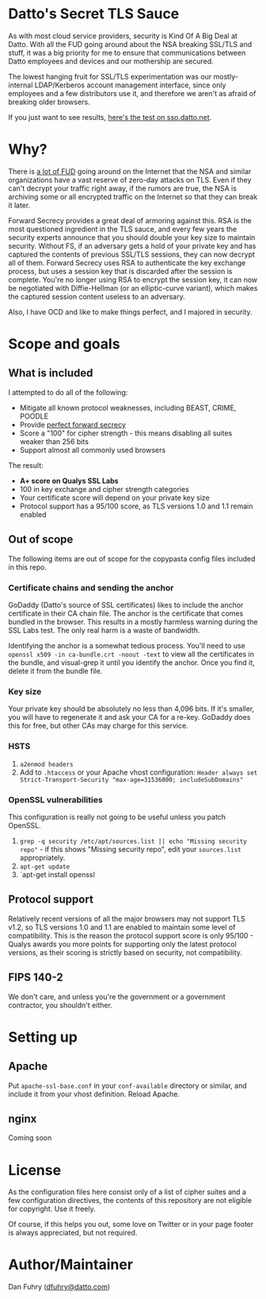# Datto's Secret TLS Sauce

As with most cloud service providers, security is Kind Of A Big Deal at Datto. With all the FUD going around about the NSA breaking SSL/TLS and stuff, it was a big priority for me to ensure that communications between Datto employees and devices and our mothership are secured.

The lowest hanging fruit for SSL/TLS experimentation was our mostly-internal LDAP/Kerberos account management interface, since only employees and a few distributors use it, and therefore we aren't as afraid of breaking older browsers.

If you just want to see results, [here's the test on sso.datto.net](https://www.ssllabs.com/ssltest/analyze.html?d=sso.datto.net&hideResults=on).

# Why?

There is [a lot of FUD](http://www.zdnet.com/article/has-the-nsa-broken-ssl-tls-aes/) going around on the Internet that the NSA and similar organizations have a vast reserve of zero-day attacks on TLS. Even if they can't decrypt your traffic right away, if the rumors are true, the NSA is archiving some or all encrypted traffic on the Internet so that they can break it later.

Forward Secrecy provides a great deal of armoring against this. RSA is the most questioned ingredient in the TLS sauce, and every few years the security experts announce that you should double your key size to maintain security. Without FS, if an adversary gets a hold of your private key and has captured the contents of previous SSL/TLS sessions, they can now decrypt all of them. Forward Secrecy uses RSA to authenticate the key exchange process, but uses a session key that is discarded after the session is complete. You're no longer using RSA to encrypt the session key, it can now be negotiated with Diffie-Hellman (or an elliptic-curve variant), which makes the captured session content useless to an adversary.

Also, I have OCD and like to make things perfect, and I majored in security.

# Scope and goals

## What is included

I attempted to do all of the following:

* Mitigate all known protocol weaknesses, including BEAST, CRIME, POODLE
* Provide [perfect forward secrecy](https://en.wikipedia.org/wiki/Forward_secrecy#Perfect_forward_secrecy)
* Score a "100" for cipher strength - this means disabling all suites weaker than 256 bits
* Support almost all commonly used browsers

The result:

* **A+ score on Qualys SSL Labs**
* 100 in key exchange and cipher strength categories
* Your certificate score will depend on your private key size
* Protocol support has a 95/100 score, as TLS versions 1.0 and 1.1 remain enabled

## Out of scope

The following items are out of scope for the copypasta config files included in this repo.

### Certificate chains and sending the anchor

GoDaddy (Datto's source of SSL certificates) likes to include the anchor certificate in their CA chain file. The anchor is the certificate that comes bundled in the browser. This results in a mostly harmless warning during the SSL Labs test. The only real harm is a waste of bandwidth.

Identifying the anchor is a somewhat tedious process. You'll need to use `openssl x509 -in ca-bundle.crt -noout -text`  to view all the certificates in the bundle, and visual-grep it until you identify the anchor. Once you find it, delete it from the bundle file.

### Key size

Your private key should be absolutely no less than 4,096 bits. If it's smaller, you will have to regenerate it and ask your CA for a re-key. GoDaddy does this for free, but other CAs may charge for this service.

### HSTS

1. `a2enmod headers`
1. Add to `.htaccess` or your Apache vhost configuration: `Header always set Strict-Transport-Security "max-age=31536000; includeSubDomains"`

### OpenSSL vulnerabilities

This configuration is really not going to be useful unless you patch OpenSSL.

1. `grep -q security /etc/apt/sources.list || echo "Missing security repo"` - if this shows "Missing security repo", edit your `sources.list` appropriately.
1. `apt-get update`
1. `apt-get install openssl

## Protocol support

Relatively recent versions of all the major browsers may not support TLS v1.2, so TLS versions 1.0 and 1.1 are enabled to maintain some level of compatibility. This is the reason the protocol support score is only 95/100 - Qualys awards you more points for supporting only the latest protocol versions, as their scoring is strictly based on security, not compatibility.

## FIPS 140-2

We don't care, and unless you're the government or a government contractor, you shouldn't either.

# Setting up

## Apache

Put `apache-ssl-base.conf` in your `conf-available` directory or similar, and include it from your vhost definition. Reload Apache.

## nginx

Coming soon

# License

As the configuration files here consist only of a list of cipher suites and a few configuration directives, the contents of this repository are not eligible for copyright. Use it freely.

Of course, if this helps you out, some love on Twitter or in your page footer is always appreciated, but not required.

# Author/Maintainer

Dan Fuhry (<dfuhry@datto.com>)
